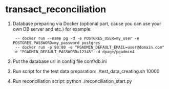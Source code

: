 # transact_reconciliation

1. Database preparing via Docker (optional part, cause  you can use your
    own DB server and etc.)
    for example:

        -- docker run --name pg -d -e POSTGRES_USER=my_user -e POSTGRES_PASSWORD=my_password postgres
        -- docker run -p 80:80 -e "PGADMIN_DEFAULT_EMAIL=user@domain.com" -e "PGADMIN_DEFAULT_PASSWORD=12345" -d dpage/pgadmin4

2. Put the database url in config file conf/db.ini

3. Run script for the test data preparation:
    ./test_data_creating.sh 10000

4. Run reconciliation script:
    python ./reconciliation_start.py
